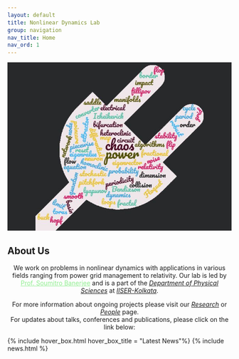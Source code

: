 ```yaml
---
layout: default
title: Nonlinear Dynamics Lab
group: navigation
nav_title: Home
nav_ord: 1
---
```


<!--Include the wordcloud image-->
<div style="text-align: center;"><u><strong><img src="images/wordcloud.jpg" style="width: 100%; max-width: 826px; height: auto;max-height: 562px;"></strong></u>
</div>

<!--Introductory title and paragraph-->
<h2>About Us</h2>

<p class="par" style="text-align: center;"><span>We work on problems in nonlinear dynamics with applications in various fields ranging from power grid management to relativity. Our lab is led by <a href="leader.html" style="color:#90EE90;">Prof. Soumitro Banerjee</a> and is a part of the <a target="_blank" title="dps-iiserkol" href="https://physics.iiserkol.ac.in/"><em>Department of Physical Sciences</em></a> at <a target="_blank" href="http://www.iiserkol.ac.in/"><em>IISER-Kolkata</em></a>.<br></span>
</p>

<p style="text-align: center;" class="par">
    <span>For more information about ongoing projects please visit our <a href="research.html"><em>Research</em></a> or <a href="leader.html"><em>People</em></a> page.<br> For updates about talks, conferences and publications, please click on the link below: 
    </span>
</p>

<!--Create hover box with news items-->
{% include hover_box.html hover_box_title = "Latest News"%}
{% include news.html %}
